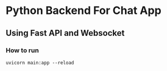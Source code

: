 # Python Backend For Chat App

## Using Fast API and Websocket

### How to run
```
uvicorn main:app --reload
```
